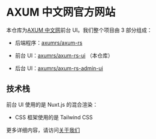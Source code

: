 # AXUM 中文网官方网站

本仓库为[AXUM 中文网](https://axum.rs)前台 UI。我们整个项目由 3 部分组成：

- 后端程序：[axumrs/axum-rs](https://github.com/axumrs/axum-rs)

- 前台 UI：[axumrs/axum-rs-ui](https://github.com/axumrs/axum-rs-ui) （本仓库）

- 后台 UI：[axumrs/axum-rs-admin-ui](https://github.com/axumrs/axum-rs-admin-ui)

## 技术栈

前台 UI 使用的是 Nuxt.js 的混合渲染：

- CSS 框架使用的是 Tailwind CSS


更多详细内容，请访问[关于我们](https://axum.rs/about)
